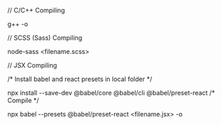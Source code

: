 
// C/C++ Compiling

g++ <filename> -o <output filename>

// SCSS (Sass) Compiling

node-sass <filename.scss> <output filename.css>

// JSX Compiling

/* Install babel and react presets in local folder */

npx install --save-dev @babel/core @babel/cli @babel/preset-react
/* Compile */

npx babel --presets @babel/preset-react <filename.jsx> -o <output filename.js>

